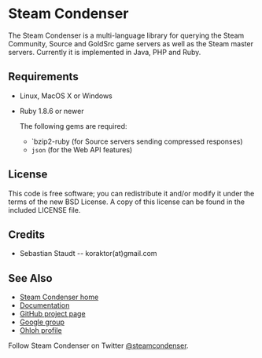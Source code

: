 Steam Condenser
===============

The Steam Condenser is a multi-language library for querying the Steam
Community, Source and GoldSrc game servers as well as the Steam master servers.
Currently it is implemented in Java, PHP and Ruby.

## Requirements

* Linux, MacOS X or Windows
* Ruby 1.8.6 or newer

  The following gems are required:
  * `bzip2-ruby (for Source servers sending compressed responses)
  * `json` (for the Web API features)

## License

This code is free software; you can redistribute it and/or modify it under the
terms of the new BSD License. A copy of this license can be found in the
included LICENSE file.

## Credits

* Sebastian Staudt -- koraktor(at)gmail.com

## See Also

* [Steam Condenser home](http://koraktor.github.com/steam-condenser)
* [Documentation](http://www.rdoc.info/projects/koraktor/steam-condenser)
* [GitHub project page](http://github.com/koraktor/steam-condenser)
* [Google group](http://groups.google.com/group/steam-condenser)
* [Ohloh profile](http://www.ohloh.net/projects/steam-condenser)

Follow Steam Condenser on Twitter
[@steamcondenser](http://twitter.com/steamcondenser).
